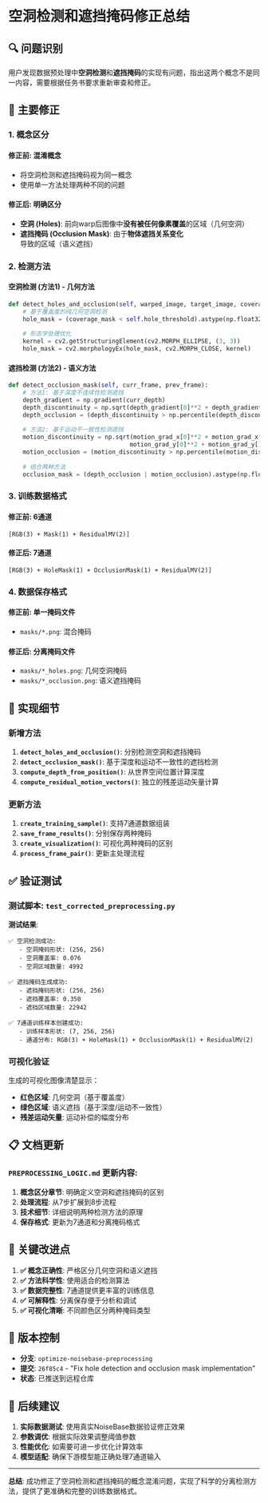 # 空洞检测和遮挡掩码修正总结

## 🔍 **问题识别**

用户发现数据预处理中**空洞检测**和**遮挡掩码**的实现有问题，指出这两个概念不是同一内容，需要根据任务书要求重新审查和修正。

## 🔧 **主要修正**

### **1. 概念区分**

#### **修正前**: 混淆概念
- 将空洞检测和遮挡掩码视为同一概念
- 使用单一方法处理两种不同的问题

#### **修正后**: 明确区分
- **空洞 (Holes)**: 前向warp后图像中**没有被任何像素覆盖**的区域（几何空洞）
- **遮挡掩码 (Occlusion Mask)**: 由于**物体遮挡关系变化**导致的区域（语义遮挡）

### **2. 检测方法**

#### **空洞检测 (方法1) - 几何方法**
```python
def detect_holes_and_occlusion(self, warped_image, target_image, coverage_mask, curr_frame, prev_frame):
    # 基于覆盖度的纯几何空洞检测
    hole_mask = (coverage_mask < self.hole_threshold).astype(np.float32)
    
    # 形态学处理优化
    kernel = cv2.getStructuringElement(cv2.MORPH_ELLIPSE, (3, 3))
    hole_mask = cv2.morphologyEx(hole_mask, cv2.MORPH_CLOSE, kernel)
```

#### **遮挡检测 (方法2) - 语义方法**
```python
def detect_occlusion_mask(self, curr_frame, prev_frame):
    # 方法1: 基于深度不连续性检测遮挡
    depth_gradient = np.gradient(curr_depth)
    depth_discontinuity = np.sqrt(depth_gradient[0]**2 + depth_gradient[1]**2)
    depth_occlusion = (depth_discontinuity > np.percentile(depth_discontinuity, 95))
    
    # 方法2: 基于运动不一致性检测遮挡
    motion_discontinuity = np.sqrt(motion_grad_x[0]**2 + motion_grad_x[1]**2 + 
                                  motion_grad_y[0]**2 + motion_grad_y[1]**2)
    motion_occlusion = (motion_discontinuity > np.percentile(motion_discontinuity, 90))
    
    # 结合两种方法
    occlusion_mask = (depth_occlusion | motion_occlusion).astype(np.float32)
```

### **3. 训练数据格式**

#### **修正前**: 6通道
```
[RGB(3) + Mask(1) + ResidualMV(2)]
```

#### **修正后**: 7通道
```
[RGB(3) + HoleMask(1) + OcclusionMask(1) + ResidualMV(2)]
```

### **4. 数据保存格式**

#### **修正前**: 单一掩码文件
- `masks/*.png`: 混合掩码

#### **修正后**: 分离掩码文件
- `masks/*_holes.png`: 几何空洞掩码
- `masks/*_occlusion.png`: 语义遮挡掩码

## 🚀 **实现细节**

### **新增方法**

1. **`detect_holes_and_occlusion()`**: 分别检测空洞和遮挡掩码
2. **`detect_occlusion_mask()`**: 基于深度和运动不一致性的遮挡检测
3. **`compute_depth_from_position()`**: 从世界空间位置计算深度
4. **`compute_residual_motion_vectors()`**: 独立的残差运动矢量计算

### **更新方法**

1. **`create_training_sample()`**: 支持7通道数据组装
2. **`save_frame_results()`**: 分别保存两种掩码
3. **`create_visualization()`**: 可视化两种掩码的区别
4. **`process_frame_pair()`**: 更新主处理流程

## ✅ **验证测试**

### **测试脚本**: `test_corrected_preprocessing.py`

**测试结果**:
```
✅ 空洞检测成功:
   - 空洞掩码形状: (256, 256)
   - 空洞覆盖率: 0.076
   - 空洞区域数量: 4992

✅ 遮挡掩码生成成功:
   - 遮挡掩码形状: (256, 256)
   - 遮挡覆盖率: 0.350
   - 遮挡区域数量: 22942

✅ 7通道训练样本创建成功:
   - 训练样本形状: (7, 256, 256)
   - 通道分布: RGB(3) + HoleMask(1) + OcclusionMask(1) + ResidualMV(2)
```

### **可视化验证**

生成的可视化图像清楚显示：
- **红色区域**: 几何空洞（基于覆盖度）
- **绿色区域**: 语义遮挡（基于深度/运动不一致性）
- **残差运动矢量**: 运动补偿的幅度分布

## 📋 **文档更新**

### **`PREPROCESSING_LOGIC.md`** 更新内容:

1. **概念区分章节**: 明确定义空洞和遮挡掩码的区别
2. **处理流程**: 从7步扩展到8步流程
3. **技术细节**: 详细说明两种检测方法的原理
4. **保存格式**: 更新为7通道和分离掩码格式

## 🎯 **关键改进点**

1. **✅ 概念正确性**: 严格区分几何空洞和语义遮挡
2. **✅ 方法科学性**: 使用适合的检测算法
3. **✅ 数据完整性**: 7通道提供更丰富的训练信息
4. **✅ 可解释性**: 分离保存便于分析和调试
5. **✅ 可视化清晰**: 不同颜色区分两种掩码类型

## 🔄 **版本控制**

- **分支**: `optimize-noisebase-preprocessing`
- **提交**: `26f85c4` - "Fix hole detection and occlusion mask implementation"
- **状态**: 已推送到远程仓库

## 📝 **后续建议**

1. **实际数据测试**: 使用真实NoiseBase数据验证修正效果
2. **参数调优**: 根据实际效果调整阈值参数
3. **性能优化**: 如需要可进一步优化计算效率
4. **模型适配**: 确保下游模型能正确处理7通道输入

---

**总结**: 成功修正了空洞检测和遮挡掩码的概念混淆问题，实现了科学的分离检测方法，提供了更准确和完整的训练数据格式。